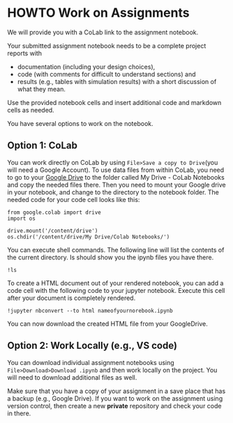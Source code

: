 # HOWTO Work on Assignments

We will provide you with a CoLab link to the assignment notebook.

Your submitted assignment notebook needs to be a complete project reports with 

- documentation (including your design choices), 
- code (with comments for difficult to understand sections) and
- results (e.g., tables with simulation results) with a short discussion of what they mean. 

Use the provided notebook cells and insert additional code and markdown cells as needed.

You have several options to work on the notebook.

## Option 1: CoLab 

You can work directly on CoLab by using `File>Save a copy to Drive`(you will need a Google Account). To use data files from within CoLab, you need to go to your [Google Drive](https://drive.google.com) to the folder called My Drive - CoLab Notebooks and copy the needed files there. Then you need to mount your Google drive in your notebook, and change to the directory to the notebook folder. The needed code for your code cell looks like this:

```{python}
from google.colab import drive
import os

drive.mount('/content/drive')
os.chdir('/content/drive/My Drive/Colab Notebooks/')
```

You can execute shell commands. The following line will list the contents of the current directory. Is should show you the ipynb files you have there.

```{python}
!ls
```

To create a HTML document out of your rendered notebook, you can add a code cell with the following code to your jupyter notebook. Execute this cell after your document is completely rendered.
```{python}
!jupyter nbconvert --to html nameofyournorebook.ipynb
```

You can now download the created HTML file from your GoogleDrive.

## Option 2: Work Locally (e.g., VS code)

You can download individual assignment notebooks using `File>Download>Download .ipynb` and then work locally on the project. You will need to download additional files as well.

Make sure that you have a copy of your assignment in a save place that has a backup (e.g., Google Drive).
If you want to work on the assignment using version control, then create a new **private** repository and check your code in there. 


